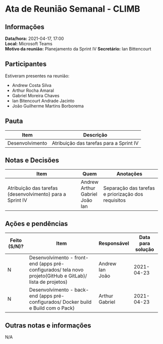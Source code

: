 # Ata de Reunião Semanal - CLIMB

## Informações

**Data/hora:** 2021-04-17, 17:00  
**Local:** Microsoft Teams  
**Motivo da reunião:** Planejamento da Sprint IV
**Secretário:** Ian Bittencourt

## Participantes

Estiveram presentes na reunião:

- Andrew Costa Silva
- Arthur Rocha Amaral
- Gabriel Moreira Chaves
- Ian Bitencourt Andrade Jacinto
- João Guilherme Martins Borborema

## Pauta

| Item            | Descrição                               |
| --------------- | --------------------------------------- |
| Desenvolvimento | Atribuição das tarefas para a Sprint IV |

## Notas e Decisões

| Item                                                      | Quem                                                   | Anotações                                          |
| --------------------------------------------------------- | ------------------------------------------------------ | -------------------------------------------------- |
| Atribuição das tarefas (desenvolvimento) para a Sprint IV | Andrew <br/> Arthur <br/> Gabriel <br/> João <br/> Ian | Separação das tarefas e priorização dos requisitos |

## Ações e pendências

| Feito (S/N)? | Item                                                                                                       | Responsável                 | Data para solução |
| ------------ | ---------------------------------------------------------------------------------------------------------- | --------------------------- | ----------------- |
| N            | Desenvolvimento - front-end (apps pré-configurados/ tela novo projeto(GitHub e GitLab)/ lista de projetos) | Andrew <br/> Ian <br/> João | 2021-04-23        |
| N            | Desenvolvimento - back-end (apps pré-configurados/ Docker build e Build com o Pack)                        | Arthur <br/> Gabriel        | 2021-04-23        |

## Outras notas e informações

N/A
